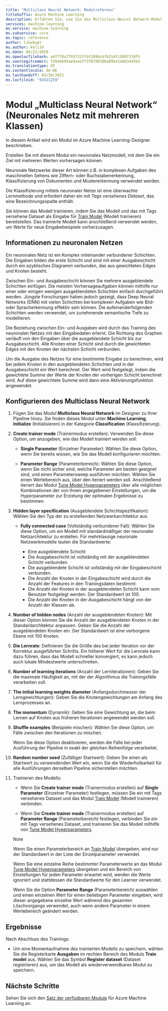 ```yaml
---
title: 'Multiclass Neural Network: Modulreferenz'
titleSuffix: Azure Machine Learning
description: Erfahren Sie, wie Sie das Multiclass Neural Network-Modul im Azure Machine Learning-Designer verwenden, um ein Ziel vorherzusagen, das mehrklassige Werte hat.
services: machine-learning
ms.service: machine-learning
ms.subservice: core
ms.topic: reference
author: likebupt
ms.author: keli19
ms.date: 04/22/2020
ms.openlocfilehash: a4f7f8a7793f31ffbf2099cbfb314fc5097319f5
ms.sourcegitcommit: f28ebb95ae9aaaff3f87d8388a09b41e0b3445b5
ms.translationtype: HT
ms.contentlocale: de-DE
ms.lasthandoff: 03/30/2021
ms.locfileid: "93421259"
---
```

# <a name="multiclass-neural-network-module"></a>Modul „Multiclass Neural Network“ (Neuronales Netz mit mehreren Klassen)

In diesem Artikel wird ein Modul im Azure Machine Learning-Designer beschrieben.

Erstellen Sie mit diesem Modul ein neuronales Netzmodell, mit dem Sie ein Ziel mit mehreren Werten vorhersagen können. 

Neuronale Netzwerke dieser Art können z.B. in komplexen Aufgaben des maschinellen Sehens wie Ziffern- oder Buchstabenerkennung, Klassifizierung von Dokumenten und Mustererkennung verwendet werden.

Die Klassifizierung mittels neuronaler Netze ist eine überwachte Lernmethode und erfordert daher ein *mit Tags versehenes Dataset*, das eine Bezeichnungsspalte enthält.

Sie können das Modell trainieren, indem Sie das Modell und das mit Tags versehene Dataset als Eingabe für [Train Model](./train-model.md) (Modell trainieren) bereitstellen. Das trainierte Modell kann anschließend verwendet werden, um Werte für neue Eingabebeispiele vorherzusagen.  

## <a name="about-neural-networks"></a>Informationen zu neuronalen Netzen

Ein neuronales Netz ist ein Komplex miteinander verbundener Schichten. Die Eingaben bilden die erste Schicht und sind mit einer Ausgabeschicht durch ein azyklisches Diagramm verbunden, das aus gewichteten Edges und Knoten besteht.

Zwischen Ein- und Ausgabeschicht können Sie mehrere ausgeblendete Schichten einfügen. Die meisten Vorhersageaufgaben können mithilfe nur einer oder einigen wenigen ausgeblendeten Schichten einfach durchgeführt werden. Jüngste Forschungen haben jedoch gezeigt, dass Deep Neural Networks (DNN) mit vielen Schichten bei komplexen Aufgaben wie Bild- oder Spracherkennung effektiv sein können. Die aufeinanderfolgenden Schichten werden verwendet, um zunehmende semantische Tiefe zu modellieren.

Die Beziehung zwischen Ein- und Ausgaben wird durch das Training des neuronalen Netzes mit den Eingabedaten erlernt. Die Richtung des Graphen verläuft von den Eingaben über die ausgeblendete Schicht bis zur Ausgabeschicht. Alle Knoten einer Schicht sind durch die gewichteten Edges mit den Knoten der nächsten Schicht verbunden.

Um die Ausgabe des Netzes für eine bestimmte Eingabe zu berechnen, wird bei jedem Knoten in den ausgeblendeten Schichten und in der Ausgabeschicht ein Wert berechnet. Der Wert wird festgelegt, indem die gewichtete Summe der Werte der Knoten der vorherigen Schicht berechnet wird. Auf diese gewichtete Summe wird dann eine Aktivierungsfunktion angewendet.

## <a name="configure-multiclass-neural-network"></a>Konfigurieren des Multiclass Neural Network

1. Fügen Sie das Modul **Multiclass Neural Network** im Designer zu Ihrer Pipeline hinzu. Sie finden dieses Modul unter **Machine Learning**, **Initialize** (Initialisieren) in der Kategorie **Classification** (Klassifizierung).

2. **Create trainer mode** (Trainermodus erstellen): Verwenden Sie diese Option, um anzugeben, wie das Modell trainiert werden soll:

    - **Single Parameter** (Einzelner Parameter): Wählen Sie diese Option, wenn Sie bereits wissen, wie Sie das Modell konfigurieren möchten.

    - **Parameter Range** (Parameterbereich): Wählen Sie diese Option, wenn Sie nicht sicher sind, welche Parameter am besten geeignet sind, und einen Parametersweep ausführen möchten. Wählen Sie einen Wertebereich aus, über den iteriert werden soll. Anschließend iteriert das Modul [Tune Model Hyperparameters](tune-model-hyperparameters.md) über alle möglichen Kombinationen der von Ihnen angegebenen Einstellungen, um die Hyperparameter zur Erzielung der optimalen Ergebnisse zu bestimmen.  

3. **Hidden layer specification** (Ausgeblendete Schichtspezifikation): Wählen Sie den Typ der zu erstellenden Netzwerkarchitektur aus.

    - **Fully connected case** (Vollständig verbundener Fall): Wählen Sie diese Option, um ein Modell mit standardmäßiger der neuronaler Netzarchitektur zu erstellen. Für mehrklassige neuronale Netzwerkmodelle lauten die Standardwerte:

        - Eine ausgeblendete Schicht
        - Die Ausgabeschicht ist vollständig mit der ausgeblendeten Schicht verbunden.
        - Die ausgeblendete Schicht ist vollständig mit der Eingabeschicht verbunden.
        - Die Anzahl der Knoten in der Eingabeschicht wird durch die Anzahl der Features in den Trainingsdaten bestimmt.
        - Die Anzahl der Knoten in der ausgeblendeten Schicht kann vom Benutzer festgelegt werden. Der Standardwert ist 100.
        - Die Anzahl der Knoten in der Ausgabeschicht hängt von der Anzahl der Klassen ab.
  
   

5. **Number of hidden nodes** (Anzahl der ausgeblendeten Knoten): Mit dieser Option können Sie die Anzahl der ausgeblendeten Knoten in der Standardarchitektur anpassen. Geben Sie die Anzahl der ausgeblendeten Knoten ein. Der Standardwert ist eine verborgene Ebene mit 100 Knoten.

6. **Die Lernrate**: Definieren Sie die Größe des bei jeder Iteration vor der Korrektur ausgeführten Schritts. Ein höherer Wert für die Lernrate kann dazu führen, dass das Modell schneller konvergiert, es kann jedoch auch lokale Mindestwerte unterschreiten.

7. **Number of learning iterations** (Anzahl der Lerniterationen): Geben Sie die maximale Häufigkeit an, mit der der Algorithmus die Trainingsfälle verarbeiten soll.

8. **The initial learning weights diameter** (Anfangsdurchmesser der Lerngewichtungen): Geben Sie die Knotengewichtungen am Anfang des Lernprozesses an.

9. **The momentum** (Dynamik): Geben Sie eine Gewichtung an, die beim Lernen auf Knoten aus früheren Iterationen angewendet werden soll.
  
11. **Shuffle examples** (Beispiele mischen): Wählen Sie diese Option, um Fälle zwischen den Iterationen zu mischen.

    Wenn Sie diese Option deaktivieren, werden die Fälle bei jeder Ausführung der Pipeline in exakt der gleichen Reihenfolge verarbeitet.

12. **Random number seed** (Zufälliger Startwert): Geben Sie einen als Startwert zu verwendenden Wert ein, wenn Sie die Wiederholbarkeit für alle Ausführungen derselben Pipeline sicherstellen möchten.

14. Trainieren des Modells:

    + Wenn Sie **Create trainer mode** (Trainermodus erstellen) auf **Single Parameter** (Einzelner Parameter) festlegen, müssen Sie ein mit Tags versehenes Dataset und das Modul [Train Model](train-model.md) (Modell trainieren) verbinden.  
  
    + Wenn Sie **Create trainer mode** (Trainermodus erstellen) auf **Parameter Range** (Parameterbereich) festlegen, verbinden Sie ein mit Tags versehenes Dataset, und trainieren Sie das Modell mithilfe von [Tune Model Hyperparameters](tune-model-hyperparameters.md).  
  
    > [!NOTE]
    > 
    > Wenn Sie einen Parameterbereich an [Train Model](train-model.md) übergeben, wird nur der Standardwert in der Liste der Einzelparameter verwendet.  
    > 
    > Wenn Sie eine einzelne Reihe bestimmter Parameterwerte an das Modul [Tune Model Hyperparameters](tune-model-hyperparameters.md) übergeben und ein Bereich von Einstellungen für jeden Parameter erwartet wird, werden die Werte ignoriert und stattdessen die Standardwerte für den Learner verwendet.  
    > 
    > Wenn Sie die Option **Parameter Range** (Parameterbereich) auswählen und einen einzelnen Wert für einen beliebigen Parameter eingeben, wird dieser angegebene einzelne Wert während des gesamten Löschvorgangs verwendet, auch wenn andere Parameter in einem Wertebereich geändert werden.  
  

## <a name="results"></a>Ergebnisse

Nach Abschluss des Trainings:

- Um eine Momentaufnahme des trainierten Modells zu speichern, wählen Sie die Registerkarte **Ausgaben** im rechten Bereich des Moduls **Train model** aus. Wählen Sie das Symbol **Register dataset** (Dataset registrieren) aus, um das Modell als wiederverwendbares Modul zu speichern.

## <a name="next-steps"></a>Nächste Schritte

Sehen Sie sich den [Satz der verfügbaren Module](module-reference.md) für Azure Machine Learning an. 